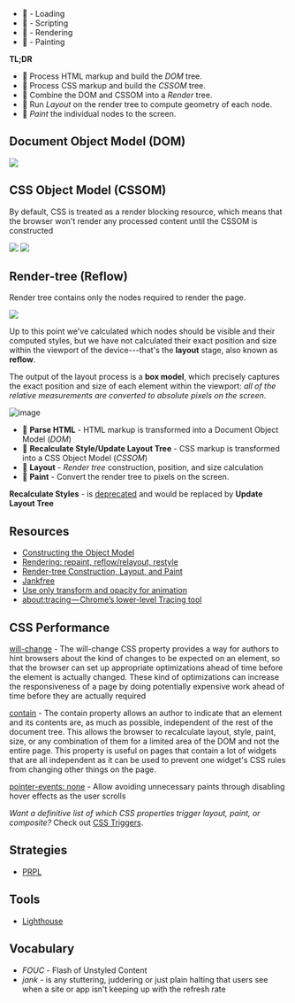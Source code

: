 
- 🔵 - Loading
- 🍋 - Scripting
- 🍆 - Rendering
- 🍏 - Painting


**TL;DR**
- 🔵 Process HTML markup and build the *DOM* tree.
- 🍆 Process CSS markup and build the *CSSOM* tree.
- 🍆 Combine the DOM and CSSOM into a *Render* tree.
- 🍆 Run *Layout* on the render tree to compute geometry of each node.
- 🍏 *Paint* the individual nodes to the screen.


## Document Object Model (DOM)
![](https://developers.google.com/web/fundamentals/performance/critical-rendering-path/images/full-process.png)


## CSS Object Model (CSSOM)
By default, CSS is treated as a render blocking resource, which means that the browser won't render any processed content until the CSSOM is constructed

![](https://developers.google.com/web/fundamentals/performance/critical-rendering-path/images/cssom-construction.png)
![](https://developers.google.com/web/fundamentals/performance/critical-rendering-path/images/cssom-tree.png)

## Render-tree (Reflow)
Render tree contains only the nodes required to render the page.

![](https://developers.google.com/web/fundamentals/performance/critical-rendering-path/images/render-tree-construction.png)

Up to this point we've calculated which nodes should be visible and their computed styles, but we have not calculated their exact position and size within the viewport of the device---that's the **layout** stage, also known as **reflow**.

The output of the layout process is a **box model**, which precisely captures the exact position and size of each element within the viewport: *all of the relative measurements are converted to absolute pixels on the screen*.

![image](https://user-images.githubusercontent.com/616193/51072688-7fa4c400-1675-11e9-82e0-2e9764ce17f0.png)

- 🔵 **Parse HTML** - HTML markup is transformed into a Document Object Model (*DOM*)
- 🍆 **Recalculate Style/Update Layout Tree** - CSS markup is transformed into a CSS Object Model (*CSSOM*)
- 🍆 **Layout** - *Render tree* construction, position, and size calculation
- 🍏 **Paint** - Convert the render tree to pixels on the screen.

**Recalculate Styles** - is [deprecated](https://github.com/chromium/chromium/blob/fd11538737843611859d7b40a1a037e2e1781309/third_party/blink/renderer/devtools/front_end/timeline_model/TimelineModel.js#L1179) and would be replaced by **Update Layout Tree**


## Resources
- [Constructing the Object Model](https://developers.google.com/web/fundamentals/performance/critical-rendering-path/constructing-the-object-model)
- [Rendering: repaint, reflow/relayout, restyle](http://www.phpied.com/rendering-repaint-reflowrelayout-restyle/)
- [Render-tree Construction, Layout, and Paint](https://developers.google.com/web/fundamentals/performance/critical-rendering-path/render-tree-construction)
- [Jankfree](http://jankfree.org/)
- [Use only transform and opacity for animation](https://aerotwist.com/blog/flip-your-animations/)
- [about:tracing — Chrome’s lower-level Tracing tool](https://docs.google.com/presentation/d/1Lq2DD28CGa7bxawVH_2OcmyiTiBn74dvC6vn2essroY/edit#slide=id.g1a504e63c9_2_84)



## CSS Performance

[will-change](https://developer.mozilla.org/en/docs/Web/CSS/will-change) - The will-change CSS property provides a way for authors to hint browsers about the kind of changes to be expected on an element, so that the browser can set up appropriate optimizations ahead of time before the element is actually changed. These kind of optimizations can increase the responsiveness of a page by doing potentially expensive work ahead of time before they are actually required

[contain](https://developer.mozilla.org/en-US/docs/Web/CSS/contain) - The contain property allows an author to indicate that an element and its contents are, as much as possible, independent of the rest of the document tree. This allows the browser to recalculate layout, style, paint, size, or any combination of them for a limited area of the DOM and not the entire page. This property is useful on pages that contain a lot of widgets that are all independent as it can be used to prevent one widget's CSS rules from changing other things on the page.

[pointer-events: none](https://www.thecssninja.com/css/pointer-events-60fps) -  Allow avoiding unnecessary paints through disabling hover effects as the user scrolls


*Want a definitive list of which CSS properties trigger layout, paint, or composite?* Check out [CSS Triggers](https://csstriggers.com/).

## Strategies
- [PRPL](https://developers.google.com/web/fundamentals/performance/prpl-pattern/)


## Tools
- [Lighthouse](https://developers.google.com/web/tools/lighthouse/)

## Vocabulary
- *FOUC* - Flash of Unstyled Content
- *jank* - is any stuttering, juddering or just plain halting that users see when a site or app isn't keeping up with the refresh rate
